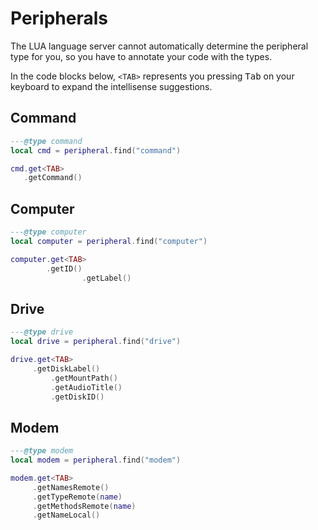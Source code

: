 # Peripherals

The LUA language server cannot automatically determine the peripheral type
for you, so you have to annotate your code with the types.

In the code blocks below, `<TAB>` represents you pressing <kbd>Tab</kbd> on your
keyboard to expand the intellisense suggestions.

## Command

```lua
---@type command
local cmd = peripheral.find("command")

cmd.get<TAB>
   .getCommand()
```

## Computer

```lua
---@type computer
local computer = peripheral.find("computer")

computer.get<TAB>
        .getID()
				.getLabel()
```

## Drive

```lua
---@type drive
local drive = peripheral.find("drive")

drive.get<TAB>
     .getDiskLabel()
		 .getMountPath()
		 .getAudioTitle()
		 .getDiskID()
```

## Modem

```lua
---@type modem
local modem = peripheral.find("modem")

modem.get<TAB>
     .getNamesRemote()
     .getTypeRemote(name)
     .getMethodsRemote(name)
     .getNameLocal()
```

